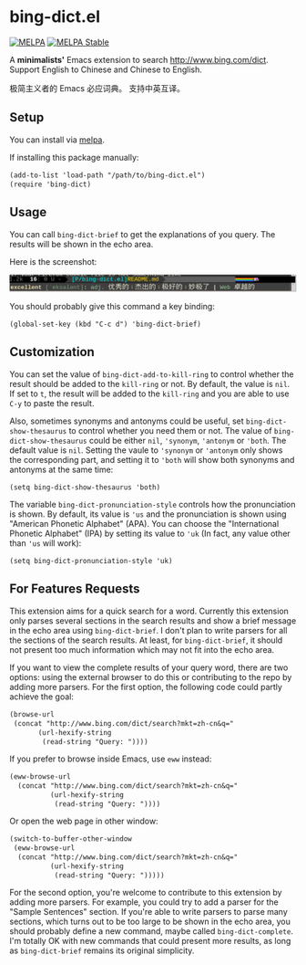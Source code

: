 # bing-dict.el
[![MELPA](http://melpa.org/packages/bing-dict-badge.svg)](http://melpa.org/#/bing-dict)
[![MELPA Stable](http://stable.melpa.org/packages/bing-dict-badge.svg)](http://stable.melpa.org/#/bing-dict)

A **minimalists'** Emacs extension to search http://www.bing.com/dict.
Support English to Chinese and Chinese to English.

极简主义者的 Emacs 必应词典。 支持中英互译。

## Setup

You can install via [melpa](http://melpa.org).

If installing this package manually:

    (add-to-list 'load-path "/path/to/bing-dict.el")
    (require 'bing-dict)

## Usage
You can call `bing-dict-brief` to get the explanations of you query. The results
will be shown in the echo area.

Here is the screenshot:

![bing-dict-screenshot](./screenshot.png)

You should probably give this command a key binding:

    (global-set-key (kbd "C-c d") 'bing-dict-brief)

## Customization
You can set the value of `bing-dict-add-to-kill-ring` to control whether the
result should be added to the `kill-ring` or not. By default, the value is
`nil`. If set to `t`, the result will be added to the `kill-ring` and you are
able to use `C-y` to paste the result.

Also, sometimes synonyms and antonyms could be useful, set
`bing-dict-show-thesaurus` to control whether you need them or not. The value of
`bing-dict-show-thesaurus` could be either `nil`, `'synonym`, `'antonym` or
`'both`. The default value is `nil`. Setting the vaule to `'synonym` or
`'antonym` only shows the corresponding part, and setting it to `'both` will
show both synonyms and antonyms at the same time:

    (setq bing-dict-show-thesaurus 'both)

The variable `bing-dict-pronunciation-style` controls how the pronunciation is
shown. By default, its value is `'us` and the pronunciation is shown using
"American Phonetic Alphabet" (APA). You can choose the "International Phonetic
Alphabet" (IPA) by setting its value to `'uk` (In fact, any value other than
`'us` will work):

    (setq bing-dict-pronunciation-style 'uk)

## For Features Requests
This extension aims for a quick search for a word. Currently this extension only
parses several sections in the search results and show a brief message in the
echo area using `bing-dict-brief`. I don't plan to write parsers for all the
sections of the search results. At least, for `bing-dict-brief`, it should not
present too much information which may not fit into the echo area.

If you want to view the complete results of your query word, there are two
options: using the external browser to do this or contributing to the repo by
adding more parsers. For the first option, the following code could partly
achieve the goal:

    (browse-url
     (concat "http://www.bing.com/dict/search?mkt=zh-cn&q="
           (url-hexify-string
            (read-string "Query: "))))

If you prefer to browse inside Emacs, use `eww` instead:

```
(eww-browse-url
  (concat "http://www.bing.com/dict/search?mkt=zh-cn&q="
          (url-hexify-string
           (read-string "Query: "))))
```

Or open the web page in other window:

```
(switch-to-buffer-other-window
 (eww-browse-url
  (concat "http://www.bing.com/dict/search?mkt=zh-cn&q="
          (url-hexify-string
           (read-string "Query: ")))))
```

For the second option, you're welcome to contribute to this extension by adding
more parsers. For example, you could try to add a parser for the "Sample
Sentences" section. If you're able to write parsers to parse many sections,
which turns out to be too large to be shown in the echo area, you should
probably define a new command, maybe called `bing-dict-complete`. I'm totally OK
with new commands that could present more results, as long as `bing-dict-brief`
remains its original simplicity.
